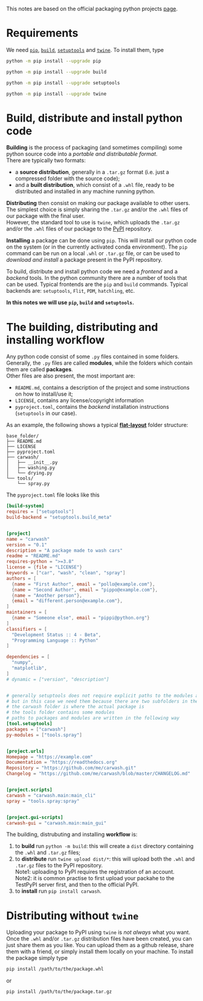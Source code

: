 [pip]: https://pip.pypa.io/en/stable/
[PyPI]: https://pypi.org/
[build]: https://pypi.org/project/build/
[setuptools]: https://setuptools.pypa.io/en/latest/index.html
[twine]: https://twine.readthedocs.io/en/latest/
[src-vs-flat]: https://packaging.python.org/en/latest/discussions/src-layout-vs-flat-layout/
[flat_layout]: https://setuptools.pypa.io/en/latest/userguide/package_discovery.html#flat-layout
[packaging]: https://packaging.python.org/en/latest/tutorials/packaging-projects/

This notes are based on the official packaging python projects [page][packaging].

# Requirements

We need [`pip`][pip], [`build`][build], [`setuptools`][setuptools] and [`twine`][twine]. To install them, type

```bash
python -m pip install --upgrade pip
```
```bash
python -m pip install --upgrade build
```
```bash
python -m pip install --upgrade setuptools
```
```bash
python -m pip install --upgrade twine
```

# Build, distribute and install python code

**Building** is the process of packaging (and sometimes compiling) some python source code into a *portable and distributable format*.\
There are typically two formats:
  * a **source distribution**, generally in a `.tar.gz` format (i.e. just a compressed folder with the source code);
  * and a **built distribution**, which consist of a `.whl` file, ready to be distributed and installed in any machine running python.

**Distributing** then consist on making our package available to other users.\
The simplest choice is simply sharing the `.tar.gz` and/or the `.whl` files of our package with the final user.\
However, the standard tool to use is `twine`, which uploads the `.tar.gz` and/or the `.whl` files of our package to the [PyPI][PyPI] repository.

**Installing** a package can be done using `pip`. This will install our python code on the system (or in the currently activated conda environment).
The `pip` command can be run on a local `.whl` or `.tar.gz` file, or can be used to *download and install* a package present in the PyPI repository.

To build, distribute and install python code we need a *frontend* and a *backend* tools.
In the python community there are a number of tools that can be used.
Typical frontends are the `pip` and `build` commands.
Typical backends are: `setuptools`, `Flit`, `PDM`, `hatchling`, etc.

**In this notes we will use `pip`, `build` and `setuptools`.**

# The building, distributing and installing workflow

Any python code consist of some `.py` files contained in some folders.\
Generally, the `.py` files are called **modules**, while the folders which contain them are called **packages**.\
Other files are also present, the most important are:
- `README.md`, contains a description of the project and some instructions on how to install/use it;
- `LICENSE`, contains any license/copyright information
- `pyproject.toml`, contains the *backend* installation instructions (`setuptools` in our case).

As an example, the following shows a typical [**flat-layout**][flat_layout] folder structure:

```
base_folder/
├── README.md
├── LICENSE
├── pyproject.toml
├── carwash/
│   ├── __init__.py
│   ├── washing.py
│   └── drying.py
└── tools/
    └── spray.py
```

The `pyproject.toml` file looks like this

```toml
[build-system]
requires = ["setuptools"]
build-backend = "setuptools.build_meta"


[project]
name = "carwash"
version = "0.1"
description = "A package made to wash cars"
readme = "README.md"
requires-python = ">=3.8"
license = {file = "LICENSE"}
keywords = ["car", "wash", "clean", "spray"]
authors = [
  {name = "First Author", email = "pollo@example.com"},
  {name = "Second Author", email = "pippo@example.com"},
  {name = "Another person"},
  {email = "different.person@example.com"},
]
maintainers = [
  {name = "Someone else", email = "pippi@python.org"}
]
classifiers = [
  "Development Status :: 4 - Beta",
  "Programming Language :: Python"
]

dependencies = [
  "numpy",
  "matplotlib",
]
# dynamic = ["version", "description"]


# generally setuptools does not require explicit paths to the modules and the packages
# but in this case we need them because there are two subfolders in the project
# the carwash folder is where the actual package is
# the tools folder contains some modules
# paths to packages and modules are written in the following way
[tool.setuptools]
packages = ["carwash"]
py-modules = ["tools.spray"]


[project.urls]
Homepage = "https://example.com"
Documentation = "https://readthedocs.org"
Repository = "https://github.com/me/carwash.git"
Changelog = "https://github.com/me/carwash/blob/master/CHANGELOG.md"


[project.scripts]
carwash = "carwash.main:main_cli"
spray = "tools.spray:spray"


[project.gui-scripts]
carwash-gui = "carwash.main:main_gui"
```


The building, distrubuting and installing **workflow** is:
1. to **build** run `python -m build`: this will create a `dist` directory containing the `.whl` and `.tar.gz` files;
2. to **distribute** run `twine upload dist/*`: this will upload both the `.whl` and `.tar.gz` files to the PyPI repository. \
   Note1: uploading to PyPI requires the registration of an account. \
   Note2: it is common practise to first upload your packahe to the TestPyPI server first, and then to the official PyPI.
3. to **install** run `pip install carwash`.

# Distributing without `twine`

Uploading your package to PyPI using `twine` is *not always* what you want.\
Once the `.whl` and/or `.tar.gz` distribution files have been created, you can just share them as you like.
You can upload them as a github release, share them with a friend, or simply install them locally on your machine.
To install the package simply type

```bash
pip install /path/to/the/package.whl
```
or
```bash
pip install /path/to/the/package.tar.gz
```
